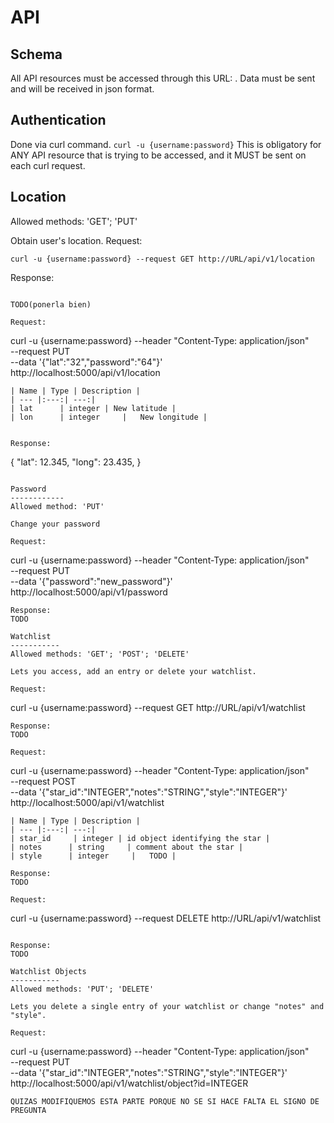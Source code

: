 API
===

Schema
------
All API resources must be accessed through this URL: . Data must be sent and will
be received in json format.

Authentication
--------------
Done via curl command.
 `curl -u {username:password}`
This is obligatory for ANY API resource that is trying to be accessed, and it
MUST be sent on each curl request.

Location
---------
Allowed methods: 'GET'; 'PUT'

Obtain user's location.
Request:
```
curl -u {username:password} --request GET http://URL/api/v1/location
```
Response:
```

TODO(ponerla bien)

Request:
```
curl -u {username:password} --header "Content-Type: application/json" \
    --request PUT \
    --data '{"lat":"32","password":"64"}' \
    http://localhost:5000/api/v1/location
```
| Name | Type | Description |
| --- |:---:| ---:|
| lat      | integer | New latitude |
| lon      | integer     |   New longitude |


Response:

```
{
    "lat": 12.345,
    "long": 23.435,
}
```

Password
------------
Allowed method: 'PUT'

Change your password

Request:
```
curl -u {username:password} --header "Content-Type: application/json" \
    --request PUT \
    --data '{"password":"new_password"}' \
    http://localhost:5000/api/v1/password
```
Response:
TODO

Watchlist
-----------
Allowed methods: 'GET'; 'POST'; 'DELETE'

Lets you access, add an entry or delete your watchlist.

Request:
```
curl -u {username:password} --request GET http://URL/api/v1/watchlist
```
Response:
TODO

Request:
```
curl -u {username:password} --header "Content-Type: application/json" \
    --request POST \
    --data '{"star_id":"INTEGER","notes":"STRING","style":"INTEGER"}' \
    http://localhost:5000/api/v1/watchlist
```
| Name | Type | Description |
| --- |:---:| ---:|
| star_id     | integer | id object identifying the star |
| notes      | string     | comment about the star |
| style      | integer     |   TODO |

Response:
TODO

Request:
```
curl -u {username:password} --request DELETE http://URL/api/v1/watchlist
```

Response:
TODO

Watchlist Objects
-----------
Allowed methods: 'PUT'; 'DELETE'

Lets you delete a single entry of your watchlist or change "notes" and "style".

Request:
```
curl -u {username:password} --header "Content-Type: application/json" \
    --request PUT \
    --data '{"star_id":"INTEGER","notes":"STRING","style":"INTEGER"}' \
    http://localhost:5000/api/v1/watchlist/object?id=INTEGER
```
QUIZAS MODIFIQUEMOS ESTA PARTE PORQUE NO SE SI HACE FALTA EL SIGNO DE PREGUNTA
